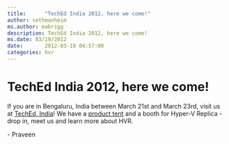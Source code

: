 ```yaml
---
title:      "TechEd India 2012, here we come!"
author: sethmanheim
ms.author: mabrigg
description: TechEd India 2012, here we come!
ms.date: 03/19/2012
date:       2012-03-19 04:57:00
categories: hvr
---
```

# TechEd India 2012, here we come!

If you are in Bengaluru, India between March 21st and March 23rd, visit us at [TechEd, India](http://india.msteched.com/ "http://india.msteched.com/")! We have a [product tent](http://india.msteched.com/#events "http://india.msteched.com/#events") and a booth for Hyper-V Replica - drop in, meet us and learn more about HVR. 

\- Praveen
